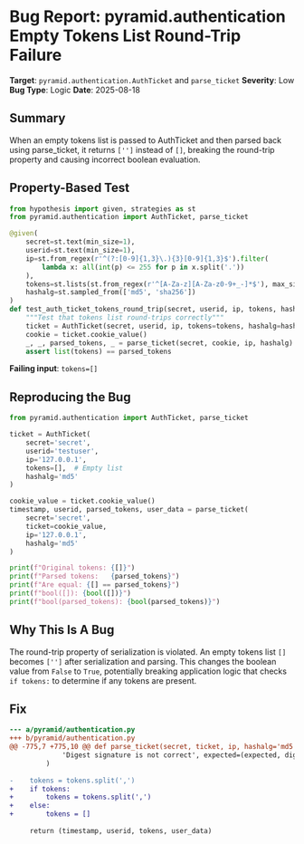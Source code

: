 # Bug Report: pyramid.authentication Empty Tokens List Round-Trip Failure

**Target**: `pyramid.authentication.AuthTicket` and `parse_ticket`
**Severity**: Low
**Bug Type**: Logic
**Date**: 2025-08-18

## Summary

When an empty tokens list is passed to AuthTicket and then parsed back using parse_ticket, it returns `['']` instead of `[]`, breaking the round-trip property and causing incorrect boolean evaluation.

## Property-Based Test

```python
from hypothesis import given, strategies as st
from pyramid.authentication import AuthTicket, parse_ticket

@given(
    secret=st.text(min_size=1),
    userid=st.text(min_size=1),
    ip=st.from_regex(r'^(?:[0-9]{1,3}\.){3}[0-9]{1,3}$').filter(
        lambda x: all(int(p) <= 255 for p in x.split('.'))
    ),
    tokens=st.lists(st.from_regex(r'^[A-Za-z][A-Za-z0-9+_-]*$'), max_size=5),
    hashalg=st.sampled_from(['md5', 'sha256'])
)
def test_auth_ticket_tokens_round_trip(secret, userid, ip, tokens, hashalg):
    """Test that tokens list round-trips correctly"""
    ticket = AuthTicket(secret, userid, ip, tokens=tokens, hashalg=hashalg)
    cookie = ticket.cookie_value()
    _, _, parsed_tokens, _ = parse_ticket(secret, cookie, ip, hashalg)
    assert list(tokens) == parsed_tokens
```

**Failing input**: `tokens=[]`

## Reproducing the Bug

```python
from pyramid.authentication import AuthTicket, parse_ticket

ticket = AuthTicket(
    secret='secret',
    userid='testuser',
    ip='127.0.0.1',
    tokens=[],  # Empty list
    hashalg='md5'
)

cookie_value = ticket.cookie_value()
timestamp, userid, parsed_tokens, user_data = parse_ticket(
    secret='secret',
    ticket=cookie_value,
    ip='127.0.0.1',
    hashalg='md5'
)

print(f"Original tokens: {[]}")
print(f"Parsed tokens:   {parsed_tokens}")
print(f"Are equal: {[] == parsed_tokens}")
print(f"bool([]): {bool([])}")
print(f"bool(parsed_tokens): {bool(parsed_tokens)}")
```

## Why This Is A Bug

The round-trip property of serialization is violated. An empty tokens list `[]` becomes `['']` after serialization and parsing. This changes the boolean value from `False` to `True`, potentially breaking application logic that checks `if tokens:` to determine if any tokens are present.

## Fix

```diff
--- a/pyramid/authentication.py
+++ b/pyramid/authentication.py
@@ -775,7 +775,10 @@ def parse_ticket(secret, ticket, ip, hashalg='md5'):
             'Digest signature is not correct', expected=(expected, digest)
         )
 
-    tokens = tokens.split(',')
+    if tokens:
+        tokens = tokens.split(',')
+    else:
+        tokens = []
 
     return (timestamp, userid, tokens, user_data)
```